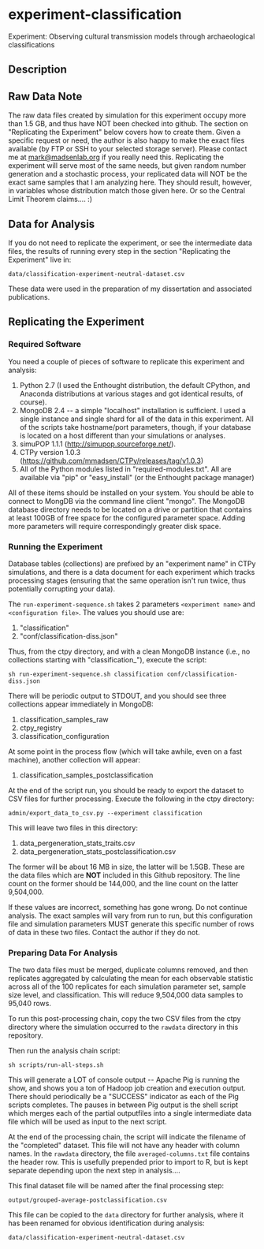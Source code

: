 experiment-classification
=========================

Experiment:  Observing cultural transmission models through archaeological classifications

## Description ##


## Raw Data Note ##

The raw data files created by simulation for this experiment occupy more than 1.5 GB, and thus have NOT been checked into github.  The section on "Replicating the Experiment" below 
covers how to create them.  Given a specific request or need, the author is also happy to 
make the exact files available (by FTP or SSH to your selected storage server).  Please contact me at mark@madsenlab.org if you really need this.  Replicating the experiment will serve most of the same needs, but given random number generation and a stochastic process, your replicated data will NOT be the exact same samples that I am analyzing here.  They should result, however, in variables whose distribution match those given here.  Or so the Central Limit Theorem claims.... :)

## Data for Analysis ##

If you do not need to replicate the experiment, or see the intermediate data files, the results of running every step in the section "Replicating the Experiment" live in:

`data/classification-experiment-neutral-dataset.csv`

These data were used in the preparation of my dissertation and associated publications.  


## Replicating the Experiment ##

### Required Software ###

You need a couple of pieces of software to replicate this experiment and analysis:

1.  Python 2.7 (I used the Enthought distribution, the default CPython, and Anaconda distributions at various stages and got identical results, of course).
1.  MongoDB 2.4 -- a simple "localhost" installation is sufficient.  I used a single instance and single shard for all of the data in this experiment.  All of the scripts take hostname/port parameters, though, if your database is located on a host different than your simulations or analyses.  
1.  simuPOP 1.1.1 (http://simupop.sourceforge.net/).  
1.  CTPy version 1.0.3 (https://github.com/mmadsen/CTPy/releases/tag/v1.0.3)
1.  All of the Python modules listed in "required-modules.txt".  All are available via "pip" or "easy_install" (or the Enthought package manager)

All of these items should be installed on your system.  You should be able to connect to MongDB via the command line client "mongo".  The MongoDB database directory needs to be located on a drive or partition that contains at least 100GB of free space for the configured parameter space.  Adding more parameters will require correspondingly greater disk space.  

### Running the Experiment ###

Database tables (collections) are prefixed by an "experiment name" in CTPy simulations, and there is a data document for each experiment which tracks processing stages (ensuring that the same operation isn't run twice, thus potentially corrupting your data).  

The `run-experiment-sequence.sh` takes 2 parameters `<experiment name>` and `<configuration file>`.  The values you should use are:

1.  "classification"
2.  "conf/classification-diss.json"

Thus, from the ctpy directory, and with a clean MongoDB instance (i.e., no collections starting with "classification_"), execute the script:

`sh run-experiment-sequence.sh classification conf/classification-diss.json`

There will be periodic output to STDOUT, and you should see three collections appear immediately in MongoDB:

1.  classification_samples_raw
1.  ctpy_registry
1.  classification_configuration

At some point in the process flow (which will take awhile, even on a fast machine), another collection will appear:

1.  classification_samples_postclassification

At the end of the script run, you should be ready to export the dataset to CSV files for further processing.  Execute the following in the ctpy directory:

`admin/export_data_to_csv.py --experiment classification`

This will leave two files in this directory:

1.  data_pergeneration_stats_traits.csv
1.  data_pergeneration_stats_postclassification.csv

The former will be about 16 MB in size, the latter will be 1.5GB.  These are the data files which are **NOT** included in this Github repository.  The line count on the former should be 144,000, and the line count on the latter 9,504,000.  

If these values are incorrect, something has gone wrong.  Do not continue analysis.  The exact samples will vary from run to run, but this configuration file and simulation parameters MUST generate this specific number of rows of data in these two files.  Contact the author if they do not.  


### Preparing Data For Analysis ###

The two data files must be merged, duplicate columns removed, and then replicates aggregated by calculating the mean for each observable statistic across all of the 100 replicates for each simulation parameter set, sample size level, and classification.  This will reduce 9,504,000 data samples to 95,040 rows.  

To run this post-processing chain, copy the two CSV files from the ctpy directory where the simulation occurred to the `rawdata` directory in this repository.  

Then run the analysis chain script:

`sh scripts/run-all-steps.sh`

This will generate a LOT of console output -- Apache Pig is running the show, and shows you a ton of Hadoop job creation and execution output.  There should periodically be a "SUCCESS" indicator as each of the Pig scripts completes.  The pauses in between Pig output is the shell script which merges each of the partial outputfiles into a single intermediate data file which will be used as input to the next script.  

At the end of the processing chain, the script will indicate the filename of the "completed" dataset.  This file will not have any header with column names.  In the `rawdata` directory, the file `averaged-columns.txt` file contains the header row.  This is usefully prepended prior to import to R, but is kept separate depending upon the next step in analysis....

This final dataset file will be named after the final processing step:

`output/grouped-average-postclassification.csv`

This file can be copied to the `data` directory for further analysis, where it has been renamed for obvious identification during analysis:

`data/classification-experiment-neutral-dataset.csv`

